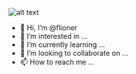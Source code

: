 ![alt text](https://media.giphy.com/media/QUAcvP3zlWm7nvfooW/giphy.gif)

- 👋 Hi, I’m @flioner
- 👀 I’m interested in ...
- 🌱 I’m currently learning ...
- 💞️ I’m looking to collaborate on ...
- 📫 How to reach me ...

<!---
flioner/flioner is a ✨ special ✨ repository because its `README.md` (this file) appears on your GitHub profile.
You can click the Preview link to take a look at your changes.
--->
